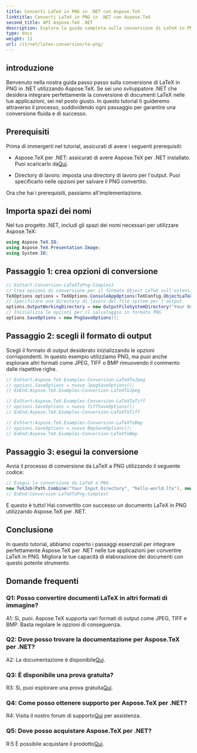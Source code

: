 ```yaml
---
title: Converti LaTeX in PNG in .NET con Aspose.TeX
linktitle: Converti LaTeX in PNG in .NET con Aspose.TeX
second_title: API Aspose.TeX .NET
description: Esplora la guida completa sulla conversione di LaTeX in PNG in .NET utilizzando Aspose.TeX. Migliora le tue capacità di elaborazione dei documenti con questo tutorial passo passo.
type: docs
weight: 11
url: /it/net/latex-conversion/to-png/
---
```

## introduzione

Benvenuto nella nostra guida passo passo sulla conversione di LaTeX in PNG in .NET utilizzando Aspose.TeX. Se sei uno sviluppatore .NET che desidera integrare perfettamente la conversione di documenti LaTeX nelle tue applicazioni, sei nel posto giusto. In questo tutorial ti guideremo attraverso il processo, suddividendo ogni passaggio per garantire una conversione fluida e di successo.

## Prerequisiti

Prima di immergerti nel tutorial, assicurati di avere i seguenti prerequisiti:

-  Aspose.TeX per .NET: assicurati di avere Aspose.TeX per .NET installato. Puoi scaricarlo da[Qui](https://releases.aspose.com/tex/net/).

- Directory di lavoro: imposta una directory di lavoro per l'output. Puoi specificarlo nelle opzioni per salvare il PNG convertito.

Ora che hai i prerequisiti, passiamo all'implementazione.

## Importa spazi dei nomi

Nel tuo progetto .NET, includi gli spazi dei nomi necessari per utilizzare Aspose.TeX:

```csharp
using Aspose.TeX.IO;
using Aspose.TeX.Presentation.Image;
using System.IO;
```

## Passaggio 1: crea opzioni di conversione

```csharp
// ExStart:Conversion-LaTeXToPng-Simplest
// Crea opzioni di conversione per il formato Object LaTeX sull'estensione del motore Object TeX.
TeXOptions options = TeXOptions.ConsoleAppOptions(TeXConfig.ObjectLaTeX);
// Specificare una directory di lavoro del file system per l'output.
options.OutputWorkingDirectory = new OutputFileSystemDirectory("Your Output Directory");
// Inizializza le opzioni per il salvataggio in formato PNG.
options.SaveOptions = new PngSaveOptions();
```

## Passaggio 2: scegli il formato di output

Scegli il formato di output desiderato inizializzando le opzioni corrispondenti. In questo esempio utilizziamo PNG, ma puoi anche esplorare altri formati come JPEG, TIFF o BMP rimuovendo il commento dalle rispettive righe.

```csharp
// ExStart:Aspose.TeX.Examples-Conversion-LaTeXToJpeg
// opzioni.SaveOptions = nuovo JpegSaveOptions();
// ExEnd:Aspose.TeX.Examples-Conversion-LaTeXToJpeg

// ExStart:Aspose.TeX.Examples-Conversion-LaTeXToTiff
// opzioni.SaveOptions = nuovo TiffSaveOptions();
// ExEnd:Aspose.TeX.Examples-Conversion-LaTeXToTiff

// ExStart:Aspose.TeX.Examples-Conversion-LaTeXToBmp
// opzioni.SaveOptions = nuovo BmpSaveOptions();
// ExEnd:Aspose.TeX.Examples-Conversion-LaTeXToBmp
```

## Passaggio 3: esegui la conversione

Avvia il processo di conversione da LaTeX a PNG utilizzando il seguente codice:

```csharp
// Esegui la conversione da LaTeX a PNG.
new TeXJob(Path.Combine("Your Input Directory", "hello-world.ltx"), new ImageDevice(), options).Run();
// ExEnd:Conversion-LaTeXToPng-Simplest
```

E questo è tutto! Hai convertito con successo un documento LaTeX in PNG utilizzando Aspose.TeX per .NET.

## Conclusione

In questo tutorial, abbiamo coperto i passaggi essenziali per integrare perfettamente Aspose.TeX per .NET nelle tue applicazioni per convertire LaTeX in PNG. Migliora le tue capacità di elaborazione dei documenti con questo potente strumento.

## Domande frequenti

### Q1: Posso convertire documenti LaTeX in altri formati di immagine?

A1: Sì, puoi. Aspose.TeX supporta vari formati di output come JPEG, TIFF e BMP. Basta regolare le opzioni di conseguenza.

### Q2: Dove posso trovare la documentazione per Aspose.TeX per .NET?

 A2: La documentazione è disponibile[Qui](https://reference.aspose.com/tex/net/).

### Q3: È disponibile una prova gratuita?

 R3: Sì, puoi esplorare una prova gratuita[Qui](https://releases.aspose.com/).

### Q4: Come posso ottenere supporto per Aspose.TeX per .NET?

 R4: Visita il nostro forum di supporto[Qui](https://forum.aspose.com/c/tex/47) per assistenza.

### Q5: Dove posso acquistare Aspose.TeX per .NET?

 R:5 È possibile acquistare il prodotto[Qui](https://purchase.aspose.com/buy).